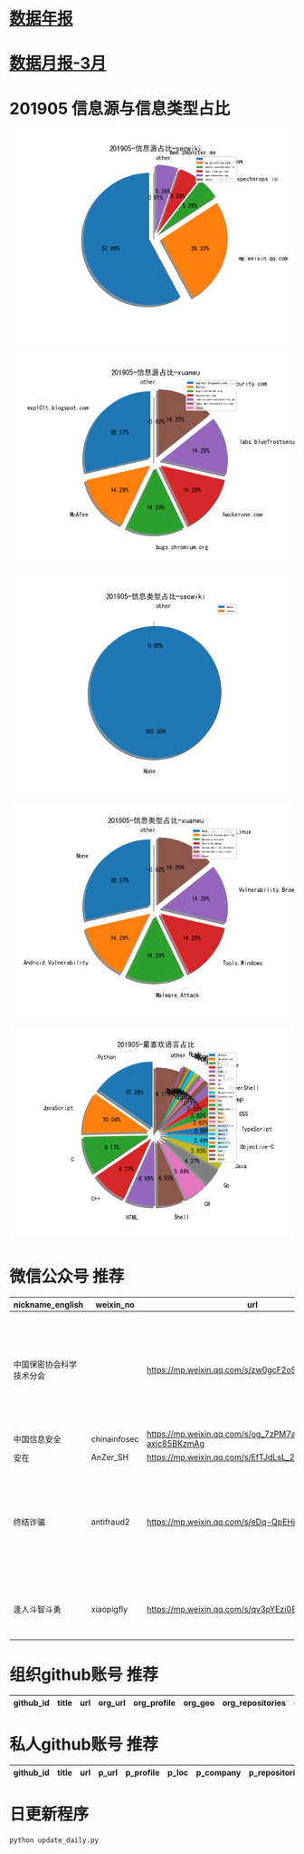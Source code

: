 # [数据年报](README_YEAR.md)
# [数据月报-3月](README_3.md)
# 201905 信息源与信息类型占比
![201905-信息源占比-secwiki](data/img/domain/201905-信息源占比-secwiki.png)

![201905-信息源占比-xuanwu](data/img/domain/201905-信息源占比-xuanwu.png)

![201905-信息类型占比-secwiki](data/img/tag/201905-信息类型占比-secwiki.png)

![201905-信息类型占比-xuanwu](data/img/tag/201905-信息类型占比-xuanwu.png)

![201905-最喜欢语言占比](data/img/language/201905-最喜欢语言占比.png)

# 微信公众号 推荐
| nickname_english | weixin_no | url | title| 
| --- | --- | --- | ---| 
| 中国保密协会科学技术分会 |  | https://mp.weixin.qq.com/s/zw0gcF2oSfpUxLEfOY4oxw | 数据驱动的网络安全风险事件预测技术探讨 | 1| 
| 中国信息安全 | chinainfosec | https://mp.weixin.qq.com/s/og_7zPM7a-axjc85BKzmAg | 专题 | 十八大以来我国主要电子政务政策法规汇编 | 1| 
| 安在 | AnZer_SH | https://mp.weixin.qq.com/s/EfTJdLsL_2bleoRsobxOUw | 百家 | 吕毅：浅析组织IT和安全战略 | 1| 
| 终结诈骗 | antifraud2 | https://mp.weixin.qq.com/s/eDq-QpEHjZieX-pjmDQFCg | 东南亚30万骗子，正在毁掉中国三代人！ | 1| 
| 逢人斗智斗勇 | xiaopigfly | https://mp.weixin.qq.com/s/qv3pYEzi08DMydqUj1dSRw | 深入浅出略谈威胁情报 | 1| 


# 组织github账号 推荐
| github_id | title | url | org_url | org_profile | org_geo | org_repositories | org_people | org_projects | repo_lang | repo_star | repo_forks| 
| --- | --- | --- | --- | --- | --- | --- | --- | --- | --- | --- | ---| 


# 私人github账号 推荐
| github_id | title | url | p_url | p_profile | p_loc | p_company | p_repositories | p_projects | p_stars | p_followers | p_following | repo_lang | repo_star | repo_forks | 
| --- | --- | --- | --- | --- | --- | --- | --- | --- | --- | --- | --- | --- | --- | ---| 



# 日更新程序
`python update_daily.py`